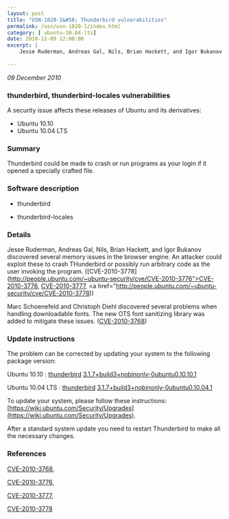```yaml
---
layout: post
title: "USN-1020-1&#58; Thunderbird vulnerabilities"
permalink: /usn/usn-1020-1/index.html
category: [ ubuntu-10.04-lts]
date: 2010-12-09 12:00:00
excerpt: |
    Jesse Ruderman, Andreas Gal, Nils, Brian Hackett, and Igor Bukanov discovered several memory issues in the browser engine. An attacker could exploit these to crash THunderbird or possibly run arbitrary code as the user invoking the program. ([CVE-2010-3778](http://people.ubuntu.com/~ubuntu-security/cve/CVE-2010-3776">CVE-2010-3776</a>, <a href="http://people.ubuntu.com/~ubuntu-security/cve/CVE-2010-3777">CVE-2010-3777</a>, <a href="http://people.ubuntu.com/~ubuntu-security/cve/CVE-2010-3778))
    
--- 
```

 
 

*09 December 2010*

### thunderbird, thunderbird-locales vulnerabilities

A security issue affects these releases of Ubuntu and its derivatives:

* Ubuntu 10.10
* Ubuntu 10.04 LTS

### Summary

Thunderbird could be made to crash or run programs as your login if it opened a specially crafted file.

### Software description

* thunderbird 

* thunderbird-locales 

### Details

Jesse Ruderman, Andreas Gal, Nils, Brian Hackett, and Igor Bukanov discovered several memory issues in the browser engine. An attacker could exploit these to crash THunderbird or possibly run arbitrary code as the user invoking the program. ([CVE-2010-3778](http://people.ubuntu.com/~ubuntu-security/cve/CVE-2010-3776">CVE-2010-3776</a>, <a href="http://people.ubuntu.com/~ubuntu-security/cve/CVE-2010-3777">CVE-2010-3777</a>, <a href="http://people.ubuntu.com/~ubuntu-security/cve/CVE-2010-3778))

Marc Schoenefeld and Christoph Diehl discovered several problems when handling downloadable fonts. The new OTS font sanitizing library was added to mitigate these issues. ([CVE-2010-3768](http://people.ubuntu.com/~ubuntu-security/cve/CVE-2010-3768)) 

### Update instructions

The problem can be corrected by updating your system to the following package version:

Ubuntu 10.10
 : [thunderbird](https://launchpad.net/ubuntu/+source/thunderbird) <span> [3.1.7+build3+nobinonly-0ubuntu0.10.10.1](https://launchpad.net/ubuntu/+source/thunderbird/3.1.7+build3+nobinonly-0ubuntu0.10.10.1) </span> 

Ubuntu 10.04 LTS
 : [thunderbird](https://launchpad.net/ubuntu/+source/thunderbird) <span> [3.1.7+build3+nobinonly-0ubuntu0.10.04.1](https://launchpad.net/ubuntu/+source/thunderbird/3.1.7+build3+nobinonly-0ubuntu0.10.04.1) </span> 

To update your system, please follow these instructions: [https://wiki.ubuntu.com/Security/Upgrades](https://wiki.ubuntu.com/Security/Upgrades).

After a standard system update you need to restart Thunderbird to make all the necessary changes. 

### References

 
 [CVE-2010-3768](http://people.ubuntu.com/~ubuntu-security/cve/CVE-2010-3768), 

 [CVE-2010-3776](http://people.ubuntu.com/~ubuntu-security/cve/CVE-2010-3776), 

 [CVE-2010-3777](http://people.ubuntu.com/~ubuntu-security/cve/CVE-2010-3777), 

 [CVE-2010-3778](http://people.ubuntu.com/~ubuntu-security/cve/CVE-2010-3778)
 

